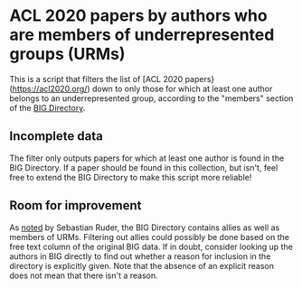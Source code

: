 # ACL 2020 papers by authors who are members of underrepresented groups (URMs)
This is a script that filters the list of [ACL 2020 papers}(https://acl2020.org/) down to only those for which at least one author belongs to an underrepresented group, according to the "members" section of the [BIG Directory](http://www.winlp.org/big-directory/).

## Incomplete data
The filter only outputs papers for which at least one author is found in the BIG Directory. If a paper should be found in this collection, but isn't, feel free to extend the BIG Directory to make this script more reliable!

## Room for improvement
As [noted](https://github.com/ojahnn/acl2020-urm-papers/issues/1) by Sebastian Ruder, the BIG Directory contains allies as well as members of URMs. Filtering out allies could possibly be done based on the free text column of the original BIG data. If in doubt, consider looking up the authors in BIG directly to find out whether a reason for inclusion in the directory is explicitly given. Note that the absence of an explicit reason does not mean that there isn't a reason.
